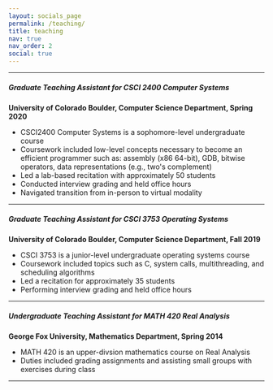 ```yaml
---
layout: socials_page
permalink: /teaching/
title: teaching
nav: true
nav_order: 2
social: true
---
```


---

<h5>Graduate Teaching Assistant for CSCI 2400 Computer Systems</h5>
<b>University of Colorado Boulder, Computer Science Department, Spring 2020</b>

<ul>
    <li>CSCI2400 Computer Systems is a sophomore-level undergraduate course</li>
    <li>Coursework included low-level concepts necessary to become an efficient programmer such as: assembly (x86 64-bit), GDB, bitwise operators, data representations (e.g., two's complement)</li>
    <li>Led a lab-based recitation with approximately 50 students</li>
    <li>Conducted interview grading and held office hours</li>
    <li>Navigated transition from in-person to virtual modality</li>
</ul>

---

<h5>Graduate Teaching Assistant for CSCI 3753 Operating Systems</h5>
<b>University of Colorado Boulder, Computer Science Department, Fall 2019</b>

<ul>
    <li>CSCI 3753 is a junior-level undergraduate operating systems course</li>
    <li>Coursework included topics such as C, system calls, multithreading, and scheduling algorithms</li>
    <li>Led a recitation for approximately 35 students</li>
    <li>Performing interview grading and held office hours</li>
</ul>

---

<h5>Undergraduate Teaching Assistant for MATH 420 Real Analysis</h5>
<b>George Fox University, Mathematics Department, Spring 2014</b>

<ul>
    <li>MATH 420 is an upper-divsion mathematics course on Real Analysis</li>
    <li>Duties included grading assignments and assisting small groups with exercises during class</li>
</ul>

---
